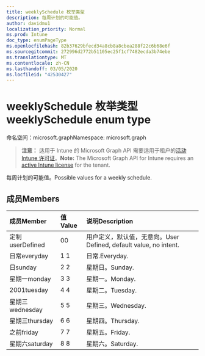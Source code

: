 ```yaml
---
title: weeklySchedule 枚举类型
description: 每周计划的可能值。
author: davidmu1
localization_priority: Normal
ms.prod: Intune
doc_type: enumPageType
ms.openlocfilehash: 82b37629bfecd34a8cb8a8cbea288f22c6b68e6f
ms.sourcegitcommit: 272996d2772b51105ec25f1cf7482ecda3b74ebe
ms.translationtype: MT
ms.contentlocale: zh-CN
ms.lasthandoff: 03/05/2020
ms.locfileid: "42530427"
---
```

# <a name="weeklyschedule-enum-type"></a><span data-ttu-id="27f63-103">weeklySchedule 枚举类型</span><span class="sxs-lookup"><span data-stu-id="27f63-103">weeklySchedule enum type</span></span>

<span data-ttu-id="27f63-104">命名空间：microsoft.graph</span><span class="sxs-lookup"><span data-stu-id="27f63-104">Namespace: microsoft.graph</span></span>

> <span data-ttu-id="27f63-105">**注意：** 适用于 Intune 的 Microsoft Graph API 需要适用于租户的[活动 Intune 许可证](https://go.microsoft.com/fwlink/?linkid=839381)。</span><span class="sxs-lookup"><span data-stu-id="27f63-105">**Note:** The Microsoft Graph API for Intune requires an [active Intune license](https://go.microsoft.com/fwlink/?linkid=839381) for the tenant.</span></span>

<span data-ttu-id="27f63-106">每周计划的可能值。</span><span class="sxs-lookup"><span data-stu-id="27f63-106">Possible values for a weekly schedule.</span></span>

## <a name="members"></a><span data-ttu-id="27f63-107">成员</span><span class="sxs-lookup"><span data-stu-id="27f63-107">Members</span></span>
|<span data-ttu-id="27f63-108">成员</span><span class="sxs-lookup"><span data-stu-id="27f63-108">Member</span></span>|<span data-ttu-id="27f63-109">值</span><span class="sxs-lookup"><span data-stu-id="27f63-109">Value</span></span>|<span data-ttu-id="27f63-110">说明</span><span class="sxs-lookup"><span data-stu-id="27f63-110">Description</span></span>|
|:---|:---|:---|
|<span data-ttu-id="27f63-111">定制</span><span class="sxs-lookup"><span data-stu-id="27f63-111">userDefined</span></span>|<span data-ttu-id="27f63-112">0</span><span class="sxs-lookup"><span data-stu-id="27f63-112">0</span></span>|<span data-ttu-id="27f63-113">用户定义，默认值，无意向。</span><span class="sxs-lookup"><span data-stu-id="27f63-113">User Defined, default value, no intent.</span></span>|
|<span data-ttu-id="27f63-114">日常</span><span class="sxs-lookup"><span data-stu-id="27f63-114">everyday</span></span>|<span data-ttu-id="27f63-115">1 </span><span class="sxs-lookup"><span data-stu-id="27f63-115">1</span></span>|<span data-ttu-id="27f63-116">日常.</span><span class="sxs-lookup"><span data-stu-id="27f63-116">Everyday.</span></span>|
|<span data-ttu-id="27f63-117">日</span><span class="sxs-lookup"><span data-stu-id="27f63-117">sunday</span></span>|<span data-ttu-id="27f63-118">2 </span><span class="sxs-lookup"><span data-stu-id="27f63-118">2</span></span>|<span data-ttu-id="27f63-119">星期日。</span><span class="sxs-lookup"><span data-stu-id="27f63-119">Sunday.</span></span>|
|<span data-ttu-id="27f63-120">星期一</span><span class="sxs-lookup"><span data-stu-id="27f63-120">monday</span></span>|<span data-ttu-id="27f63-121">3 </span><span class="sxs-lookup"><span data-stu-id="27f63-121">3</span></span>|<span data-ttu-id="27f63-122">星期一。</span><span class="sxs-lookup"><span data-stu-id="27f63-122">Monday.</span></span>|
|<span data-ttu-id="27f63-123">2001</span><span class="sxs-lookup"><span data-stu-id="27f63-123">tuesday</span></span>|<span data-ttu-id="27f63-124">4 </span><span class="sxs-lookup"><span data-stu-id="27f63-124">4</span></span>|<span data-ttu-id="27f63-125">星期二。</span><span class="sxs-lookup"><span data-stu-id="27f63-125">Tuesday.</span></span>|
|<span data-ttu-id="27f63-126">星期三</span><span class="sxs-lookup"><span data-stu-id="27f63-126">wednesday</span></span>|<span data-ttu-id="27f63-127">5 </span><span class="sxs-lookup"><span data-stu-id="27f63-127">5</span></span>|<span data-ttu-id="27f63-128">星期三。</span><span class="sxs-lookup"><span data-stu-id="27f63-128">Wednesday.</span></span>|
|<span data-ttu-id="27f63-129">星期三</span><span class="sxs-lookup"><span data-stu-id="27f63-129">thursday</span></span>|<span data-ttu-id="27f63-130">6 </span><span class="sxs-lookup"><span data-stu-id="27f63-130">6</span></span>|<span data-ttu-id="27f63-131">星期四。</span><span class="sxs-lookup"><span data-stu-id="27f63-131">Thursday.</span></span>|
|<span data-ttu-id="27f63-132">之前</span><span class="sxs-lookup"><span data-stu-id="27f63-132">friday</span></span>|<span data-ttu-id="27f63-133">7 </span><span class="sxs-lookup"><span data-stu-id="27f63-133">7</span></span>|<span data-ttu-id="27f63-134">星期五。</span><span class="sxs-lookup"><span data-stu-id="27f63-134">Friday.</span></span>|
|<span data-ttu-id="27f63-135">星期六</span><span class="sxs-lookup"><span data-stu-id="27f63-135">saturday</span></span>|<span data-ttu-id="27f63-136">8 </span><span class="sxs-lookup"><span data-stu-id="27f63-136">8</span></span>|<span data-ttu-id="27f63-137">星期六。</span><span class="sxs-lookup"><span data-stu-id="27f63-137">Saturday.</span></span>|





